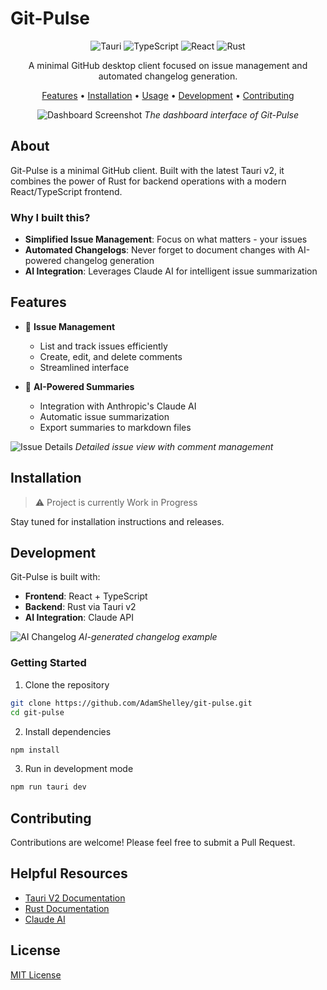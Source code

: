 # Git-Pulse

<div align="center">

![Tauri](https://img.shields.io/badge/tauri-%2324C8DB.svg?style=for-the-badge&logo=tauri&logoColor=%23FFFFFF)
![TypeScript](https://img.shields.io/badge/typescript-%23007ACC.svg?style=for-the-badge&logo=typescript&logoColor=white)
![React](https://img.shields.io/badge/react-%2320232a.svg?style=for-the-badge&logo=react&logoColor=%2361DAFB)
![Rust](https://img.shields.io/badge/rust-%23000000.svg?style=for-the-badge&logo=rust&logoColor=white)

A minimal GitHub desktop client focused on issue management and automated changelog generation.

[Features](#features) • [Installation](#installation) • [Usage](#usage) • [Development](#development) • [Contributing](#contributing)

![Dashboard Screenshot](/assets/GitPulse/gitpulse1.png)
*The dashboard interface of Git-Pulse*

</div>

## About

Git-Pulse is a minimal GitHub client.  Built with the latest Tauri v2, it combines the power of Rust for backend operations with a modern React/TypeScript frontend.

### Why I built this?

- **Simplified Issue Management**: Focus on what matters - your issues
- **Automated Changelogs**: Never forget to document changes with AI-powered changelog generation
- **AI Integration**: Leverages Claude AI for intelligent issue summarization

## Features

- 🎯 **Issue Management**
  - List and track issues efficiently
  - Create, edit, and delete comments
  - Streamlined interface

- 🤖 **AI-Powered Summaries**
  - Integration with Anthropic's Claude AI
  - Automatic issue summarization
  - Export summaries to markdown files


![Issue Details](/assets/GitPulse/gitpulse2.png)
*Detailed issue view with comment management*

## Installation

> ⚠️ Project is currently Work in Progress

Stay tuned for installation instructions and releases.

## Development

Git-Pulse is built with:

- **Frontend**: React + TypeScript
- **Backend**: Rust via Tauri v2
- **AI Integration**: Claude API

![AI Changelog](/assets/GitPulse/gitpulse3.png)
*AI-generated changelog example*

### Getting Started

1. Clone the repository
```bash
git clone https://github.com/AdamShelley/git-pulse.git
cd git-pulse
```

2. Install dependencies
```bash
npm install
```

3. Run in development mode
```bash
npm run tauri dev
```

## Contributing

Contributions are welcome! Please feel free to submit a Pull Request.

## Helpful Resources

- [Tauri V2 Documentation](https://v2.tauri.app/)
- [Rust Documentation](https://www.rust-lang.org/)
- [Claude AI](https://claude.ai/)

## License

[MIT License](LICENSE)
